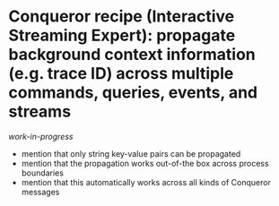 # Conqueror recipe (Interactive Streaming Expert): propagate background context information (e.g. trace ID) across multiple commands, queries, events, and streams

_work-in-progress_

- mention that only string key-value pairs can be propagated
- mention that the propagation works out-of-the box across process boundaries
- mention that this automatically works across all kinds of Conqueror messages
